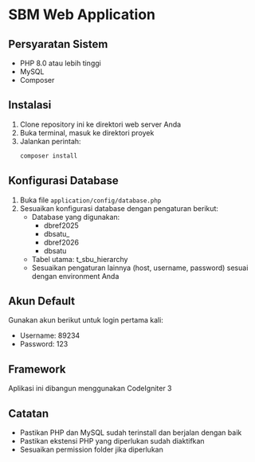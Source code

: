 # SBM Web Application

## Persyaratan Sistem
- PHP 8.0 atau lebih tinggi
- MySQL
- Composer

## Instalasi
1. Clone repository ini ke direktori web server Anda
2. Buka terminal, masuk ke direktori proyek
3. Jalankan perintah:
   ```bash
   composer install
   ```

## Konfigurasi Database
1. Buka file `application/config/database.php`
2. Sesuaikan konfigurasi database dengan pengaturan berikut:
   - Database yang digunakan:
     * dbref2025
     * dbsatu_
     * dbref2026
     * dbsatu
   - Tabel utama: t_sbu_hierarchy
   - Sesuaikan pengaturan lainnya (host, username, password) sesuai dengan environment Anda

## Akun Default
Gunakan akun berikut untuk login pertama kali:
- Username: 89234
- Password: 123

## Framework
Aplikasi ini dibangun menggunakan CodeIgniter 3

## Catatan
- Pastikan PHP dan MySQL sudah terinstall dan berjalan dengan baik
- Pastikan ekstensi PHP yang diperlukan sudah diaktifkan
- Sesuaikan permission folder jika diperlukan

